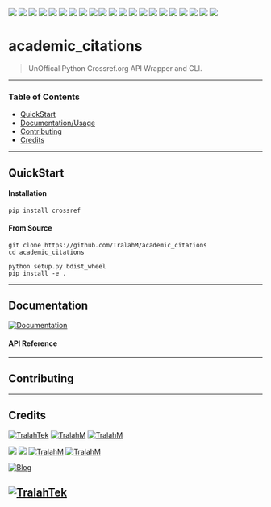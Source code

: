 <img src="https://img.shields.io/github/license/TralahM/academic_citations"> <img src="https://img.shields.io/github/last-commit/TralahM/academic_citations"> <img src="https://img.shields.io/github/contributors/TralahM/academic_citations"> <img src="https://img.shields.io/github/issues-pr-raw/TralahM/academic_citations?color=blue"> <img src="https://img.shields.io/github/issues-pr-closed-raw/TralahM/academic_citations?color=red"> <img src="https://img.shields.io/github/issues-raw/TralahM/academic_citations?color=green">
<img src="https://img.shields.io/github/issues-closed-raw/TralahM/academic_citations?color=yellow"> <img src="https://img.shields.io/github/forks/TralahM/academic_citations?label=Forks&style=social"> <img src="https://img.shields.io/github/forks/TralahM/academic_citations?label=Forks&style=social"> <img src="https://img.shields.io/github/stars/TralahM/academic_citations?style=social">
<img src="https://img.shields.io/github/watchers/TralahM/academic_citations?label=Watch&style=social"> <img src="https://img.shields.io/github/downloads/TralahM/academic_citations/total"> <img src="https://img.shields.io/github/repo-size/TralahM/academic_citations"> <img src="https://img.shields.io/github/languages/count/TralahM/academic_citations"> <img src="https://img.shields.io/github/v/tag/TralahM/academic_citations"> <img src="https://img.shields.io/readthedocs/crossref"> <img src="https://img.shields.io/pypi/v/crossref"> <img src="https://img.shields.io/pypi/pyversions/crossref"> <img src="https://img.shields.io/pypi/wheel/crossref"> <img src="https://img.shields.io/pypi/status/crossref?label=pypi%20status"> <img src="https://img.shields.io/pypi/format/crossref?label=pypi%20format">

# academic_citations
> UnOffical Python Crossref.org API Wrapper and CLI.

---

### Table of Contents
- [QuickStart](#QuickStart)
- [Documentation/Usage](#Documentation)
- [Contributing](#Contributing)
- [Credits](#Credits)

---
## QuickStart
#### Installation

```
pip install crossref
```
#### From Source
```
git clone https://github.com/TralahM/academic_citations
cd academic_citations

python setup.py bdist_wheel
pip install -e .

```
---

## Documentation

[![Documentation](https://img.shields.io/badge/Docs-crossref-blue.svg?style=for-the-badge)](https://crossref.readthedocs.io)


#### API Reference

---
## Contributing

---

## Credits
[![TralahTek](https://img.shields.io/badge/Organization-TralahTek-black.svg?style=for-the-badge&logo=github)](https://github.com/TralahTek)
[![TralahM](https://img.shields.io/badge/Engineer-TralahM-blue.svg?style=for-the-badge&logo=github)](https://github.com/TralahM)
[![TralahM](https://img.shields.io/badge/Maintainer-TralahM-green.svg?style=for-the-badge&logo=github)](https://github.com/TralahM)



[![](https://img.shields.io/badge/Github-TralahM-green?style=for-the-badge&logo=github)](https://github.com/TralahM)
[![](https://img.shields.io/badge/Twitter-%40tralahtek-blue?style=for-the-badge&logo=twitter)](https://twitter.com/TralahM)
[![TralahM](https://img.shields.io/badge/Kaggle-TralahM-purple.svg?style=for-the-badge&logo=kaggle)](https://kaggle.com/TralahM)
[![TralahM](https://img.shields.io/badge/LinkedIn-TralahM-white.svg?style=for-the-badge&logo=linkedin)](https://linkedin.com/in/TralahM)


[![Blog](https://img.shields.io/badge/Blog-tralahm.tralahtek.com-blue.svg?style=for-the-badge&logo=rss)](https://tralahm.tralahtek.com)

[![TralahTek](https://img.shields.io/badge/Organization-TralahTek-cyan.svg?style=for-the-badge)](https://org.tralahtek.com)
---